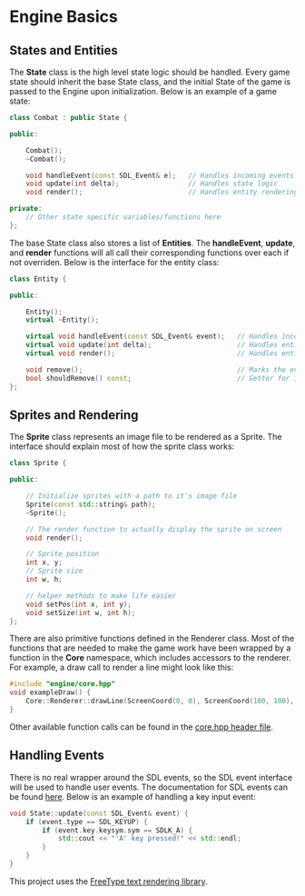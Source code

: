 # Engine Basics

## States and Entities

The **State** class is the high level state logic should be handled. Every game state should inherit the base State class, and the initial State of the game is passed to the Engine upon initialization. Below is an example of a game state:

```c++
class Combat : public State {

public:

    Combat();
    ~Combat();

    void handleEvent(const SDL_Event& e);   // Handles incoming events
    void update(int delta);                 // Handles state logic
    void render();                          // Handles entity rendering

private:
    // Other state specific variables/functions here
};
```

The base State class also stores a list of **Entities**. The **handleEvent**, **update**, and **render** functions will all call their corresponding functions over each if not overriden. Below is the interface for the entity class:

```c++
class Entity {

public:

    Entity();
    virtual ~Entity();

    virtual void handleEvent(const SDL_Event& event);   // Handles incoming events
    virtual void update(int delta);                     // Handles entity logic
    virtual void render();                              // Handles entity rendering

    void remove();                                      // Marks the entity for removing
    bool shouldRemove() const;                          // Getter for if the entity is removed
};
```

## Sprites and Rendering

The **Sprite** class represents an image file to be rendered as a Sprite. The interface should explain most of how the sprite class works:

```c++
class Sprite {

public:

    // Initialize sprites with a path to it's image file
    Sprite(const std::string& path);
    ~Sprite();

    // The render function to actually display the sprite on screen
    void render();

    // Sprite position
    int x, y;
    // Sprite size
    int w, h;

    // helper methods to make life easier
    void setPos(int x, int y);
    void setSize(int w, int h);
};
```

There are also primitive functions defined in the Renderer class. Most of the functions that are needed to make the game work have been wrapped by a function in the **Core** namespace, which includes accessors to the renderer. For example, a draw call to render a line might look like this:

```c++
#include "engine/core.hpp"
void exampleDraw() {
    Core::Renderer::drawLine(ScreenCoord(0, 0), ScreenCoord(100, 100), Colour(1.f, 0.f, 0.f));
}
```

Other available function calls can be found in the [core.hpp header file](https://github.com/ianw3214/WyvernsNest/blob/master/src/engine/core.hpp).

## Handling Events

There is no real wrapper around the SDL events, so the SDL event interface will be used to handle user events. The documentation for SDL events can be found [here](https://wiki.libsdl.org/SDL_Event). Below is an example of handling a key input event:

```c++
void State::update(const SDL_Event& event) {
    if (event.type == SDL_KEYUP) {
        if (event.key.keysym.sym == SDLK_A) {
            std::cout << "'A' key pressed!" << std::endl;
        }
    }
}
```


This project uses the [FreeType text rendering library](https://www.freetype.org/).